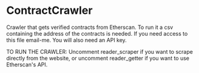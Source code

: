 # ContractCrawler
Crawler that gets verified contracts from Etherscan.
To run it a csv containing the address of the contracts is needed. If you need access to this file email-me.
You will also need an API key.

TO RUN THE CRAWLER:
Uncomment reader_scraper if you want to scrape directly from the website, or uncomment reader_getter if you want to use Etherscan's API.
